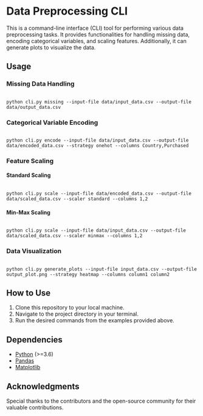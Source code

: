 <!DOCTYPE html>
<html lang="en">
<head>
    <meta charset="UTF-8">
    <meta name="viewport" content="width=device-width, initial-scale=1.0">
</head>
<body>

<h1>Data Preprocessing CLI</h1>

<p>This is a command-line interface (CLI) tool for performing various data preprocessing tasks. It provides functionalities for handling missing data, encoding categorical variables, and scaling features. Additionally, it can generate plots to visualize the data.</p>

<h2>Usage</h2>

<h3>Missing Data Handling</h3>

<pre><code>
python cli.py missing --input-file data/input_data.csv --output-file data/output_data.csv
</code></pre>

<h3>Categorical Variable Encoding</h3>

<pre><code>
python cli.py encode --input-file data/input_data.csv --output-file data/encoded_data.csv --strategy onehot --columns Country,Purchased
</code></pre>

<h3>Feature Scaling</h3>

<h4>Standard Scaling</h4>

<pre><code>
python cli.py scale --input-file data/encoded_data.csv --output-file data/scaled_data.csv --scaler standard --columns 1,2
</code></pre>

<h4>Min-Max Scaling</h4>

<pre><code>
python cli.py scale --input-file data/input_data.csv --output-file data/scaled_data.csv --scaler minmax --columns 1,2
</code></pre>

<h3>Data Visualization</h3>

<pre><code>
python cli.py generate_plots --input-file input_data.csv --output-file output_plot.png --strategy heatmap --columns column1 column2
</code></pre>

<h2>How to Use</h2>

<ol>
    <li>Clone this repository to your local machine.</li>
    <li>Navigate to the project directory in your terminal.</li>
    <li>Run the desired commands from the examples provided above.</li>
</ol>

<h2>Dependencies</h2>

<ul>
    <li><a href="https://www.python.org/" target="_blank">Python</a> (>=3.6)</li>
    <li><a href="https://pandas.pydata.org/" target="_blank">Pandas</a></li>
    <li><a href="https://matplotlib.org/" target="_blank">Matplotlib</a></li>
</ul>


<h2>Acknowledgments</h2>

<p>Special thanks to the contributors and the open-source community for their valuable contributions.</p>

</body>
</html>
